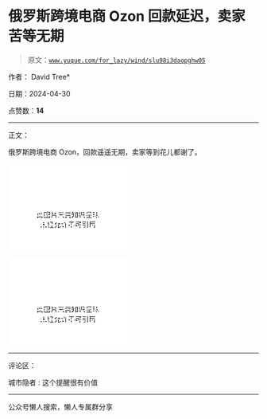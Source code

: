 # 俄罗斯跨境电商 Ozon 回款延迟，卖家苦等无期

> 原文：[`www.yuque.com/for_lazy/wind/slu98i3daopghw05`](https://www.yuque.com/for_lazy/wind/slu98i3daopghw05)

作者： David Tree*

日期：2024-04-30

点赞数：**14**

* * *

正文：

俄罗斯跨境电商 Ozon，回款遥遥无期，卖家等到花儿都谢了。

![](img/629081751c5818ed7929ab54f6827e53.png)

![](img/935dd769675f5207e152b973d718e112.png)

* * *

评论区：

城市隐者 : 这个提醒很有价值

* * *

公众号懒人搜索，懒人专属群分享